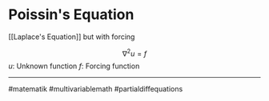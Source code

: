 # Poissin's Equation
[[Laplace's Equation]] but with forcing

$$\nabla^{2} u = f$$
$u$: Unknown function
$f$: Forcing function




---
#matematik #multivariablemath #partialdiffequations 